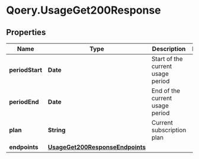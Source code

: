 # Qoery.UsageGet200Response

## Properties

Name | Type | Description | Notes
------------ | ------------- | ------------- | -------------
**periodStart** | **Date** | Start of the current usage period | 
**periodEnd** | **Date** | End of the current usage period | 
**plan** | **String** | Current subscription plan | 
**endpoints** | [**UsageGet200ResponseEndpoints**](UsageGet200ResponseEndpoints.md) |  | 


